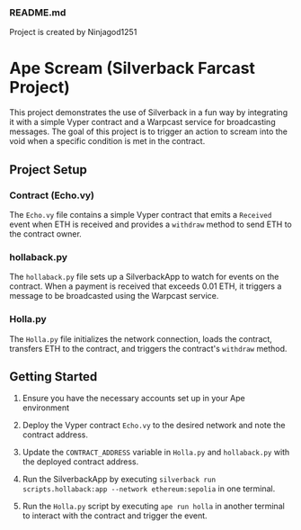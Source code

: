 ### README.md

Project is created by Ninjagod1251

# Ape Scream (Silverback Farcast Project)

This project demonstrates the use of Silverback in a fun way by integrating it with a simple Vyper contract and a Warpcast service for broadcasting messages. The goal of this project is to trigger an action to scream into the void when a specific condition is met in the contract.

## Project Setup

### Contract (Echo.vy)

The `Echo.vy` file contains a simple Vyper contract that emits a `Received` event when ETH is received and provides a `withdraw` method to send ETH to the contract owner.

### hollaback.py

The `hollaback.py` file sets up a SilverbackApp to watch for events on the contract. When a payment is received that exceeds 0.01 ETH, it triggers a message to be broadcasted using the Warpcast service.

### Holla.py

The `Holla.py` file initializes the network connection, loads the contract, transfers ETH to the contract, and triggers the contract's `withdraw` method.

## Getting Started

1. Ensure you have the necessary accounts set up in your Ape environment
2. Deploy the Vyper contract `Echo.vy` to the desired network and note the contract address.

3. Update the `CONTRACT_ADDRESS` variable in `Holla.py` and `hollaback.py` with the deployed contract address.

4. Run the SilverbackApp by executing `silverback run scripts.hollaback:app --network ethereum:sepolia` in one terminal.

5. Run the `Holla.py` script by executing `ape run holla` in another terminal to interact with the contract and trigger the event.
